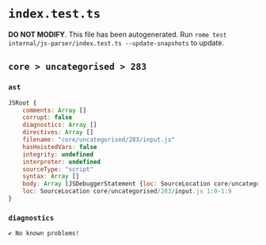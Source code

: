 # `index.test.ts`

**DO NOT MODIFY**. This file has been autogenerated. Run `rome test internal/js-parser/index.test.ts --update-snapshots` to update.

## `core > uncategorised > 283`

### `ast`

```javascript
JSRoot {
	comments: Array []
	corrupt: false
	diagnostics: Array []
	directives: Array []
	filename: "core/uncategorised/283/input.js"
	hasHoistedVars: false
	integrity: undefined
	interpreter: undefined
	sourceType: "script"
	syntax: Array []
	body: Array [JSDebuggerStatement {loc: SourceLocation core/uncategorised/283/input.js 1:0-1:9}]
	loc: SourceLocation core/uncategorised/283/input.js 1:0-1:9
}
```

### `diagnostics`

```
✔ No known problems!

```
